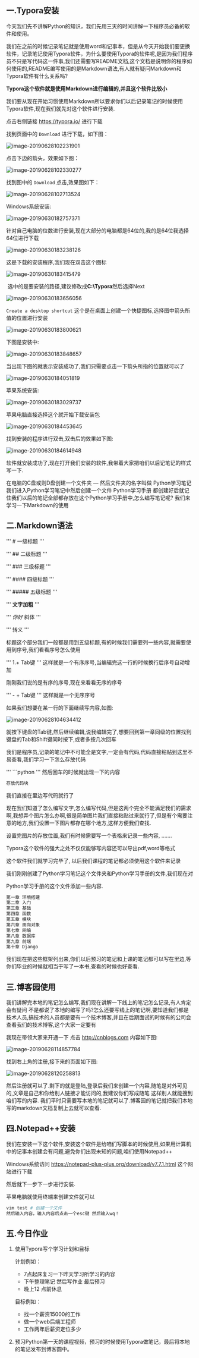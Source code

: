 ## 一.Typora安装

今天我们先不讲解Python的知识，我们先用三天的时间讲解一下程序员必备的软件和使用。

我们在之前的时候记录笔记就是使用word和记事本，但是从今天开始我们要更换软件，记录笔记使用Typora软件，为什么要使用Typora的软件呢,是因为我们程序员不只是写代码这一件事,我们还需要写README文档,这个文档是说明你的程序如何使用的,README编写使用的是Markdown语法,有人就有疑问Markdown和Typora软件有什么关系吗? 

**Typora这个软件就是使用Markdown进行编辑的,并且这个软件比较小**

我们要从现在开始习惯使用Markdown所以要求你们以后记录笔记的时候使用Typora软件,现在我们就先对这个软件进行安装.

点击右侧链接 https://typora.io/ 进行下载

找到页面中的 `Download` 进行下载，如下图：

![image-20190628102231901](assets/image-20190628102231901.png)

点击下边的箭头，效果如下图：

![image-20190628102330277](assets/image-20190628102330277.png)

找到图中的 `Download` 点击,效果图如下：

![image-20190628102713524](assets/image-20190628102713524.png)

Windows系统安装:

![image-20190630182757371](assets/image-20190630182757371.png)

针对自己电脑的位数进行安装,现在大部分的电脑都是64位的,我的是64位我选择64位进行下载

![image-20190630183238126](assets/image-20190630183238126.png)

这是下载的安装程序,我们现在双击这个图标

![image-20190630183415479](assets/image-20190630183415479.png)

 选中的是要安装的路径,建议修改成**C:\Typora**然后选择Next

![image-20190630183656056](assets/image-20190630183656056.png)

`Create a desktop shortcut` 这个是在桌面上创建一个快捷图标,选择图中箭头所值的位置进行安装

![image-20190630183800621](assets/image-20190630183800621.png)

下图是安装中:

![image-20190630183848657](assets/image-20190630183848657.png)

当出现下图的就表示安装成功了,我们只需要点击一下箭头所指的位置就可以了

![image-20190630184051819](assets/image-20190630184051819.png)

苹果系统安装:

![image-20190630183029737](assets/image-20190630183029737.png)

苹果电脑直接选择这个就开始下载安装包

![image-20190630184453645](assets/image-20190630184453645.png)

找到安装的程序进行双击,双击后的效果如下图:

![image-20190630184614948](assets/image-20190630184614948.png)

软件就安装成功了,现在打开我们安装的软件,我带着大家把咱们以后记笔记的样式写一下.

在电脑的C盘或则D盘创建一个文件夹 — 然后文件夹的名字叫做 Python学习笔记我们进入Python学习笔记中然后创建一个文件 Python学习手册 都创建好后就记住我们以后的笔记全部都存放在这个Python学习手册中,怎么编写笔记呢? 我们来学习一下Markdown的使用

## 二.Markdown语法

''' # 一级标题 '''

''' ## 二级标题 '''

''' ### 三级标题 '''

''' #### 四级标题 '''

''' ##### 五级标题 '''

''' **文字加粗**  '''

''' *你好*  斜体 '''

''' 转义 \''' 

标题这个部分我们一般都是用到五级标题,有的时候我们需要列一些内容,就需要使用到序号,我们看看序号怎么使用

''' 1.+ Tab键 ''' 这样就是一个有序序号,当编辑完这一行的时候换行后序号自动增加

刚刚我们说的是有序的序号,现在来看看无序的序号

''' - + Tab键 ''' 这样就是一个无序序号

如果我们想要在某一行的下面继续写内容,如图:

![image-20190628104634412](assets/image-20190628104634412.png)

就按下键盘的Tab键,然后继续编辑,说我编辑完了,想要回到第一章同级的位置找到键盘的Tab和Shift键同时按下,或者多按几次回车

我们是程序员,记录的笔记中不可能全是文字,一定会有代码,代码直接粘贴到这里不易查看,我们学习一下怎么存放代码

''' ```python ''' 然后回车的时候就出现一下的内容

```python
存放代码块
```

我们直接在里边写代码就行了

现在我们知道了怎么编写文字,怎么编写代码,但是这两个完全不能满足我们的需求啊,我想弄个图片怎么办啊,很是简单图片我们直接粘贴过来就行了,但是有个需要注意的地方,我们设置一下图片都存在哪个地方,这样方便我们查找.

设置完图片的存放位置,我们有时候需要写一个表格来记录一些内容, …….

Typora这个软件的强大之处不仅仅能够写内容还可以导出pdf,word等格式

这个软件我们就学习完毕了, 以后我们课程的笔记都必须使用这个软件来记录

我们刚刚创建了Python学习笔记这个文件夹和Python学习手册的文件,我们现在对

Python学习手册的这个文件添加一些内容.

```python
第一章 环境搭建
第二章 入门
第三章 基础
第四章 函数
第五章 模块
第六章 面向对象
第七章 网编
第八章 数据库
第九章 前端
第十章 Django
```

我们现在把这些框架列出来,你们以后预习的笔记和上课的笔记都可以写在里边,等你们毕业的时候就相当于写了一本书,查看的时候也好查看.

## 三.博客园使用

我们讲解完本地的笔记怎么编写,我们现在讲解一下线上的笔记怎么记录,有人肯定会有疑问 不是都说了本地的编写了吗?怎么还要写线上的笔记啊,要知道我们都是技术人员,搞技术的人员都是要有一个技术博客,并且在后期面试的时候有的公司会查看我们的技术博客,这个大家一定要有

我现在带领大家来开通一下 点击 http://cnblogs.com 内容如下图:

![image-20190628114857784](assets/image-20190628114857784.png)

找到右上角的注册,接下来的页面如下图:

![image-20190628120258813](assets/image-20190628120258813.png)

然后注册就可以了.剩下的就是登陆,登录后我们来创建一个内容,随笔是对外可见的,文章是自己和你给别人链接才能访问的,我建议你们写成随笔 这样别人就能搜到咱们写的内容. 我们平时只需要写本地的笔记就可以了.博客园的笔记就把我们本地写的markdown文档复制上去就可以查看.

## 四.Notepad++安装

我们在安装一下这个软件,安装这个软件是给咱们写脚本的时候使用,如果用计算机中的记事本创建会有问题,避免你们出现未知的问题,咱们使用Notepad++

Windows系统访问 https://notepad-plus-plus.org/download/v7.7.1.html 这个网站进行下载

然后就下一步下一步进行安装.

苹果电脑就使用终端来创建文件就可以

```python
vim test # 创建一个文件
然后输入内容，输入内容后点击一个esc键 然后输入wq！
```

## 五.今日作业

1. 使用Typora写个学习计划和目标

   计划例如：

   - 7点起床复习一下昨天学习所学习的内容
   - 下午整理笔记 然后写作业 最后预习
   - 晚上12 点前休息

   目标例如：

   - 找一个薪资15000的工作
   - 做一个web后端工程师
   - 工作两年后薪资定位多少

2. 预习Python第一天的课程视频，预习的时候使用Typora做笔记，最后将本地的笔记发布到博客圆中。

   


